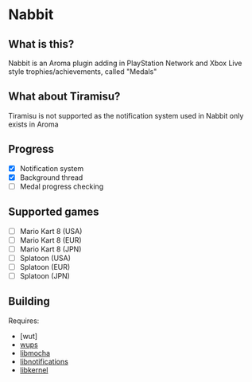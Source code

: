 # Nabbit

## What is this?
Nabbit is an Aroma plugin adding in PlayStation Network and Xbox Live style trophies/achievements, called "Medals"

## What about Tiramisu?
Tiramisu is not supported as the notification system used in Nabbit only exists in Aroma

## Progress
- [x] Notification system
- [x] Background thread
- [ ] Medal progress checking

## Supported games

- [ ] Mario Kart 8 (USA)
- [ ] Mario Kart 8 (EUR)
- [ ] Mario Kart 8 (JPN)
- [ ] Splatoon (USA)
- [ ] Splatoon (EUR)
- [ ] Splatoon (JPN)

## Building

Requires:

- [wut]
- [wups](https://github.com/wiiu-env/WiiUPluginSystem)
- [libmocha](https://github.com/wiiu-env/libmocha)
- [libnotifications](https://github.com/wiiu-env/libnotifications)
- [libkernel](https://github.com/wiiu-env/libkernel)